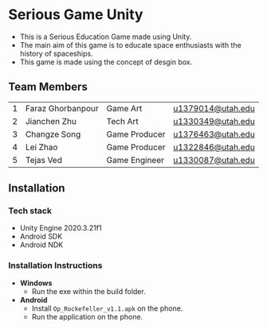 # Serious Game Unity

- This is a Serious Education Game made using Unity.
- The main aim of this game is to educate space enthusiasts with the history of spaceships.
- This game is made using the concept of desgin box.

## Team Members
| | | | |
| - | - | - | - |
| 1 | Faraz Ghorbanpour | Game Art | u1379014@utah.edu |
| 2 | Jianchen Zhu | Tech Art | u1330349@utah.edu |
| 3 | Changze Song | Game Producer | u1376463@utah.edu |
| 4 | Lei Zhao | Game Producer | u1322846@utah.edu |
| 5 | Tejas Ved | Game Engineer | u1330087@utah.edu |

## Installation
### Tech stack
- Unity Engine 2020.3.21f1
- Android SDK
- Android NDK

### Installation Instructions
- **Windows**
  - Run the exe within the build folder.
- **Android**
  - Install ```Op_Rockefeller_v1.1.apk``` on the phone.
  - Run the application on the phone.